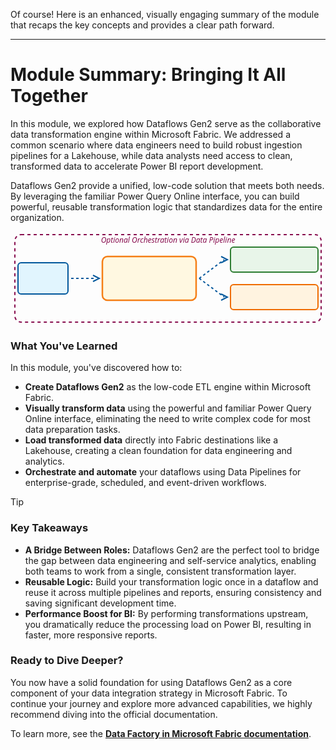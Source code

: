 Of course! Here is an enhanced, visually engaging summary of the module that recaps the key concepts and provides a clear path forward.

---

# Module Summary: Bringing It All Together

In this module, we explored how Dataflows Gen2 serve as the collaborative data transformation engine within Microsoft Fabric. We addressed a common scenario where data engineers need to build robust ingestion pipelines for a Lakehouse, while data analysts need access to clean, transformed data to accelerate Power BI report development.

Dataflows Gen2 provide a unified, low-code solution that meets both needs. By leveraging the familiar Power Query Online interface, you can build powerful, reusable transformation logic that standardizes data for the entire organization.

<div align="center">
<svg width="500" height="150" viewBox="0 0 500 150" fill="none" xmlns="http://www.w3.org/2000/svg">
<!-- Data Sources -->
<rect x="10" y="50" width="80" height="50" rx="5" fill="#E1F5FE" stroke="#01579B" stroke-width="2"/>
<text x="50" y="70" font-family="Segoe UI, sans-serif" font-size="12" text-anchor="middle">Data Sources</text>
<text x="50" y="85" font-family="Segoe UI, sans-serif" font-size="10" text-anchor="middle">(Files, DBs, APIs)</text>
<!-- Arrow -->
<path d="M95 75 H 135" stroke="#01579B" stroke-width="2" stroke-dasharray="4 4"/>
<path d="M130 70 L 140 75 L 130 80" stroke="#01579B" stroke-width="2" fill="none"/>
<!-- Dataflow Gen2 -->
<rect x="145" y="40" width="150" height="70" rx="8" fill="#FFF8E1" stroke="#F57F17" stroke-width="2.5"/>
<text x="220" y="65" font-family="Segoe UI, sans-serif" font-size="16" font-weight="bold" text-anchor="middle">Dataflow Gen2</text>
<text x="220" y="85" font-family="Segoe UI, sans-serif" font-size="12" text-anchor="middle">(Power Query Online)</text>
<!-- Right Arrows -->
<path d="M300 75 L 340 45" stroke="#01579B" stroke-width="2" stroke-dasharray="4 4" fill="none"/>
<path d="M335 40 L 345 45 L 335 50" stroke="#01579B" stroke-width="2" fill="none"/>
<path d="M300 75 L 340 105" stroke="#01579B" stroke-width="2" stroke-dasharray="4 4" fill="none"/>
<path d="M335 100 L 345 105 L 335 110" stroke="#01579B" stroke-width="2" fill="none"/>
<!-- Destinations -->
<rect x="350" y="25" width="140" height="40" rx="5" fill="#E8F5E9" stroke="#2E7D32" stroke-width="2"/>
<text x="420" y="45" font-family="Segoe UI, sans-serif" font-size="12" text-anchor="middle">Lakehouse / Warehouse</text>
<rect x="350" y="85" width="140" height="40" rx="5" fill="#FFF3E0" stroke="#EF6C00" stroke-width="2"/>
<text x="420" y="105" font-family="Segoe UI, sans-serif" font-size="12" text-anchor="middle">Power BI Datasets</text>
<!-- Pipeline Orchestration -->
<rect x="5" y="5" width="490" height="140" rx="10" stroke="#880E4F" stroke-width="2" stroke-dasharray="5 5" fill="none"/>
<text x="250" y="18" font-family="Segoe UI, sans-serif" font-size="12" font-style="italic" fill="#880E4F" text-anchor="middle">Optional Orchestration via Data Pipeline</text>
</svg>
</div>

### What You've Learned

In this module, you've discovered how to:
-   **Create Dataflows Gen2** as the low-code ETL engine within Microsoft Fabric.
-   **Visually transform data** using the powerful and familiar Power Query Online interface, eliminating the need to write complex code for most data preparation tasks.
-   **Load transformed data** directly into Fabric destinations like a Lakehouse, creating a clean foundation for data engineering and analytics.
-   **Orchestrate and automate** your dataflows using Data Pipelines for enterprise-grade, scheduled, and event-driven workflows.

> [!TIP]
> ### Key Takeaways
> - **A Bridge Between Roles:** Dataflows Gen2 are the perfect tool to bridge the gap between data engineering and self-service analytics, enabling both teams to work from a single, consistent transformation layer.
> - **Reusable Logic:** Build your transformation logic once in a dataflow and reuse it across multiple pipelines and reports, ensuring consistency and saving significant development time.
> - **Performance Boost for BI:** By performing transformations upstream, you dramatically reduce the processing load on Power BI, resulting in faster, more responsive reports.

### Ready to Dive Deeper?

You now have a solid foundation for using Dataflows Gen2 as a core component of your data integration strategy in Microsoft Fabric. To continue your journey and explore more advanced capabilities, we highly recommend diving into the official documentation.

To learn more, see the [**Data Factory in Microsoft Fabric documentation**](https://learn.microsoft.com/en-us/fabric/data-factory/).

